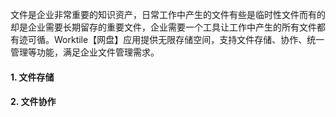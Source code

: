 文件是企业非常重要的知识资产，日常工作中产生的文件有些是临时性文件而有的却是企业需要长期留存的重要文件，企业需要一个工具让工作中产生的所有文件都有迹可循。Worktile【网盘】应用提供无限存储空间，支持文件存储、协作、统一管理等功能，满足企业文件管理需求。

#### 1. 文件存储



#### 2. 文件协作





